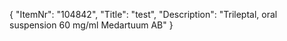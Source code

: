 {
  "ItemNr": "104842",
  "Title": "test",
  "Description": "Trileptal, oral suspension 60 mg/ml Medartuum AB"
}